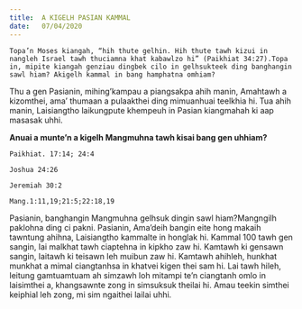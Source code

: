 ```yaml
---
title:  A KIGELH PASIAN KAMMAL
date:   07/04/2020
---
```


`Topa’n Moses kiangah, “hih thute gelhin. Hih thute tawh kizui in nangleh Israel tawh thuciamna khat kabawlzo hi” (Paikhiat 34:27).Topa in, mipite kiangah genziau dingbek cilo in gelhsukteek ding banghangin sawl hiam? Akigelh kammal in bang hamphatna omhiam?`

Thu a gen Pasianin, mihing’kampau a piangsakpa ahih manin, Amahtawh a kizomthei, ama’ thumaan a pulaakthei ding mimuanhuai teelkhia hi. Tua ahih manin, Laisiangtho laikungpute khempeuh in Pasian kiangmahah ki aap masasak uhhi.

**Anuai a munte’n a kigelh Mangmuhna tawh kisai bang gen uhhiam?**

`Paikhiat. 17:14; 24:4`

`Joshua 24:26`

`Jeremiah 30:2`

`Mang.1:11,19;21:5;22:18,19`

Pasianin, banghangin Mangmuhna gelhsuk dingin sawl hiam?Mangngilh paklohna ding ci pakni. Pasianin, Ama’deih bangin eite hong makaih tawntung ahihna, Laisiangtho kammalte in honglak hi. Kammal 100 tawh gen sangin, lai malkhat tawh ciaptehna in kipkho zaw hi. Kamtawh ki gensawn sangin, laitawh ki teisawn leh muibun zaw hi. Kamtawh ahihleh, hunkhat munkhat a mimal ciangtanhsa in khatvei kigen thei sam hi. Lai tawh hileh, leitung gamtuamtuam ah simzawh loh mitampi te’n ciangtanh omlo in laisimthei a, khangsawnte zong in simsuksuk theilai hi. Amau teekin simthei keiphial leh zong, mi sim ngaithei lailai uhhi.